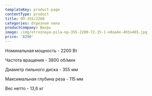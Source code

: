 ```yaml
---
templateKey: product-page
contentType: product
title: ОП-355/2200
categories: Отрезная пила
productCompany: Вихрь
image: /img/otreznaya-pila-op-355-2200-72-15-1-e8aa4e-465x465.jpg
price: '8290'
---
```

Номинальная мощность - 2200 Вт

Частота вращения - 3800 об/мин

Диаметр пильного диска - 355 мм

Максимальная глубина реза - 115 мм

Вес нетто - 13,6 кг
